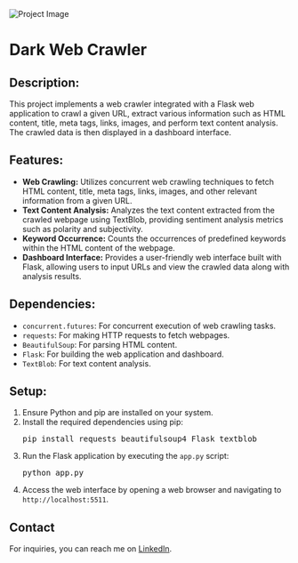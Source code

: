 <!DOCTYPE html>
<html lang="en">
<head>
    <meta charset="UTF-8">
    <meta name="viewport" content="width=device-width, initial-scale=1.0">
    
</head>
<body>
  <img src="https://th.bing.com/th/id/OIG1.9k8tQqmP95ioQAeA8Uym?w=1024&h=1024&rs=1&pid=ImgDetMain" alt="Project Image">
    <h1>Dark Web Crawler </h1>

  <h2>Description:</h2>
    <p>
  This project implements a web crawler integrated with a Flask web application to crawl a given URL, extract various information such as HTML content, title, meta tags, 
  links, images, and perform text content analysis. The crawled data is then displayed in a dashboard interface.
    </p>
   <h2>Features:</h2>
    <ul>
        <li><strong>Web Crawling:</strong> Utilizes concurrent web crawling techniques to fetch HTML content, title, meta tags, links, images, and other relevant information from a given URL.</li>
        <li><strong>Text Content Analysis:</strong> Analyzes the text content extracted from the crawled webpage using TextBlob, providing sentiment analysis metrics such as polarity and subjectivity.</li>
        <li><strong>Keyword Occurrence:</strong> Counts the occurrences of predefined keywords within the HTML content of the webpage.</li>
        <li><strong>Dashboard Interface:</strong> Provides a user-friendly web interface built with Flask, allowing users to input URLs and view the crawled data along with analysis results.</li>
    </ul>
    <h2>Dependencies:</h2>   
    <ul>
        <li><code>concurrent.futures</code>: For concurrent execution of web crawling tasks.</li>
        <li><code>requests</code>: For making HTTP requests to fetch webpages.</li>
        <li><code>BeautifulSoup</code>: For parsing HTML content.</li>
        <li><code>Flask</code>: For building the web application and dashboard.</li>
        <li><code>TextBlob</code>: For text content analysis.</li>
    </ul>
    <h2>Setup:</h2>
    <ol>
        <li>Ensure Python and pip are installed on your system.</li>
        <li>Install the required dependencies using pip:
            <pre>pip install requests beautifulsoup4 Flask textblob</pre>
        </li>
        <li>Run the Flask application by executing the <code>app.py</code> script:
            <pre>python app.py</pre>
        </li>
        <li>Access the web interface by opening a web browser and navigating to <code>http://localhost:5511</code>.</li>
    </ol>
    
<h2>Contact</h2>
    <p>For inquiries, you can reach me on <a href="https://www.linkedin.com/in/abhijith-soman-5b597225b//">LinkedIn</a>.</p>
</body>
</html>
